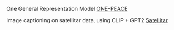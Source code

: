 One General Representation Model [ONE-PEACE](https://github.com/OFA-Sys/ONE-PEACE)

Image captioning on satellitar data, using CLIP + GPT2 [Satellitar](https://github.com/luna97/clip_captioning_satellitar)

